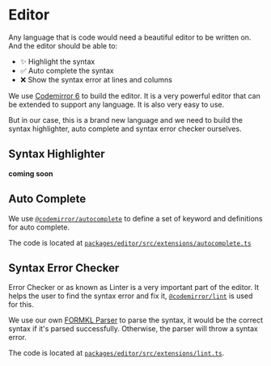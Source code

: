 # Editor

Any language that is code would need a beautiful editor to be written on. And the editor should be able to:
- ✨ Highlight the syntax
- ✅ Auto complete the syntax
- ❌ Show the syntax error at lines and columns

We use [Codemirror 6](https://codemirror.net/6/) to build the editor. It is a very powerful editor that can be extended to support any language. It is also very easy to use.

But in our case, this is a brand new language and we need to build the syntax highlighter, auto complete and syntax error checker ourselves.

## Syntax Highlighter

**coming soon**

## Auto Complete

We use [`@codemirror/autocomplete`](https://codemirror.net/6/docs/ref/#autocomplete) to define a set of keyword and definitions for auto complete.

The code is located at [`packages/editor/src/extensions/autocomplete.ts`](https://github.com/formkl/formkl/blob/9b5537cd326534208e2154b50664d9d098fb7113/packages/editor/src/extensions/autocomplete.ts)

## Syntax Error Checker

Error Checker or as known as Linter is a very important part of the editor. It helps the user to find the syntax error and fix it, [`@codemirror/lint`](https://codemirror.net/6/docs/ref/#lint) is used for this.

We use our own [FORMKL Parser](/introduction#basic-example) to parse the syntax, it would be the correct syntax if it's parsed successfully. Otherwise, the parser will throw a syntax error.

The code is located at [`packages/editor/src/extensions/lint.ts`](https://github.com/formkl/formkl/blob/9b5537cd326534208e2154b50664d9d098fb7113/packages/editor/src/extensions/lint.ts).
